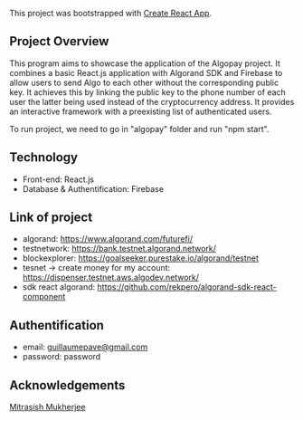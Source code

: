 This project was bootstrapped with [Create React App](https://github.com/facebook/create-react-app).

## Project Overview

This program aims to showcase the application of the Algopay project. It combines a basic React.js application with Algorand SDK and Firebase to allow users to send Algo to each other without the corresponding public key. It achieves this by linking the public key to the phone number of each user the latter being used instead of the cryptocurrency address. It provides an interactive framework with a preexisting list of authenticated users.

To run project, we need to go in "algopay" folder and run "npm start".

## Technology

- Front-end: React.js
- Database & Authentification: Firebase

## Link of project

- algorand: https://www.algorand.com/futurefi/
- testnetwork: https://bank.testnet.algorand.network/
- blockexplorer: https://goalseeker.purestake.io/algorand/testnet
- tesnet -> create money for my account: https://dispenser.testnet.aws.algodev.network/
- sdk react algorand: https://github.com/rekpero/algorand-sdk-react-component

## Authentification
- email: guillaumepave@gmail.com
- password: password

## Acknowledgements
[Mitrasish Mukherjee](https://github.com/mmitrasish)
